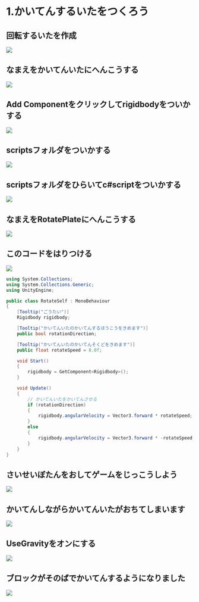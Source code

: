 # 1.かいてんするいたをつくろう
## 回転するいたを作成
![](imgs/2023-06-07-23-47-09.png)

## なまえをかいてんいたにへんこうする
![](imgs/2023-06-07-23-45-47.png)

## Add Componentをクリックしてrigidbodyをついかする
![](imgs/2023-06-07-23-49-41.png)

## scriptsフォルダをついかする
![](imgs/2023-06-07-23-49-53.png)

## scriptsフォルダをひらいてc#scriptをついかする
![](imgs/2023-06-07-23-50-07.png)

## なまえをRotatePlateにへんこうする
![](imgs/2023-06-07-23-50-21.png)

## このコードをはりつける
![](imgs/2023-06-07-23-52-52.png)


```c#
using System.Collections;
using System.Collections.Generic;
using UnityEngine;

public class RotateSelf : MonoBehaviour
{
    [Tooltip("ごうたい")]
    Rigidbody rigidbody;

    [Tooltip("かいてんいたのかいてんするほうこうをきめます")]
    public bool rotationDirection;

    [Tooltip("かいてんいたのかいてんそくどをきめます")]
    public float rotateSpeed = 8.0f;

    void Start()
    {
        rigidbody = GetComponent<Rigidbody>();
    }

    void Update()
    {
        // かいてんいたをかいてんさせる
        if (rotationDirection)
        {
            rigidbody.angularVelocity = Vector3.forward * rotateSpeed;
        }
        else
        {
            rigidbody.angularVelocity = Vector3.forward * -rotateSpeed;
        }
    }
}

```

## さいせいぼたんをおしてゲームをじっこうしよう
![](imgs/2023-06-07-23-53-45.png)

## かいてんしながらかいてんいたがおちてしまいます
![](imgs/2023-06-07-23-54-00.png)

## UseGravityをオンにする
![](imgs/2023-06-07-23-54-13.png)

## ブロックがそのばでかいてんするようになりました
![](imgs/2023-06-07-23-54-25.png)